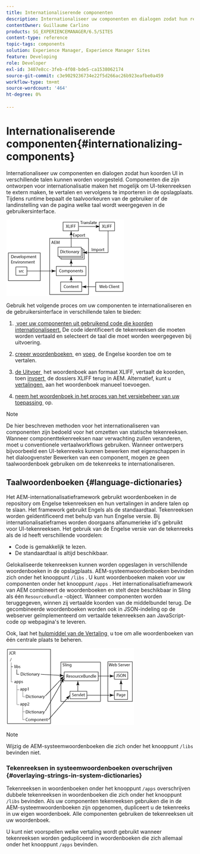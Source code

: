 ```yaml
---
title: Internationaliserende componenten
description: Internationaliseer uw componenten en dialogen zodat hun reeksen UI in verschillende talen kunnen worden voorgesteld
contentOwner: Guillaume Carlino
products: SG_EXPERIENCEMANAGER/6.5/SITES
content-type: reference
topic-tags: components
solution: Experience Manager, Experience Manager Sites
feature: Developing
role: Developer
exl-id: 3407e8cc-3feb-4f08-bde5-ca1538062174
source-git-commit: c3e9029236734e22f5d266ac26b923eafbe0a459
workflow-type: tm+mt
source-wordcount: '464'
ht-degree: 0%

---
```


# Internationaliserende componenten{#internationalizing-components}

Internationaliseer uw componenten en dialogen zodat hun koorden UI in verschillende talen kunnen worden voorgesteld. Componenten die zijn ontworpen voor internationalisatie maken het mogelijk om UI-tekenreeksen te extern maken, te vertalen en vervolgens te importeren in de opslagplaats. Tijdens runtime bepaalt de taalvoorkeuren van de gebruiker of de landinstelling van de pagina welke taal wordt weergegeven in de gebruikersinterface.

![&#x200B; chlimage_1-9 &#x200B;](assets/chlimage_1-9a.png)

Gebruik het volgende proces om uw componenten te internationaliseren en de gebruikersinterface in verschillende talen te bieden:

1. [&#x200B; voer uw componenten uit gebruikend code die koorden internationaliseert.](/help/sites-developing/i18n-dev.md) De code identificeert de tekenreeksen die moeten worden vertaald en selecteert de taal die moet worden weergegeven bij uitvoering.
1. [&#x200B; creeer woordenboeken &#x200B;](/help/sites-developing/i18n-translator.md#creating-a-dictionary) en [&#x200B; voeg &#x200B;](/help/sites-developing/i18n-translator.md#adding-changing-and-removing-strings) de Engelse koorden toe om te vertalen.

1. [&#x200B; de Uitvoer &#x200B;](/help/sites-developing/i18n-translator.md#exporting-a-dictionary) het woordenboek aan formaat XLIFF, vertaalt de koorden, toen [&#x200B; invoert &#x200B;](/help/sites-developing/i18n-translator.md#importing-a-dictionary) de dossiers XLIFF terug in AEM. Alternatief, kunt u [&#x200B; vertalingen &#x200B;](/help/sites-developing/i18n-translator.md#editing-translated-strings) aan het woordenboek manueel toevoegen.

1. [&#x200B; neem het woordenboek in het proces van het versiebeheer van uw toepassing &#x200B;](/help/sites-developing/i18n-translator.md#publishing-dictionaries) op.

>[!NOTE]
>
>De hier beschreven methoden voor het internationaliseren van componenten zijn bedoeld voor het omzetten van statische tekenreeksen. Wanneer componenttekenreeksen naar verwachting zullen veranderen, moet u conventionele vertaalworkflows gebruiken. Wanneer ontwerpers bijvoorbeeld een UI-tekenreeks kunnen bewerken met eigenschappen in het dialoogvenster Bewerken van een component, mogen ze geen taalwoordenboek gebruiken om de tekenreeks te internationaliseren.

## Taalwoordenboeken {#language-dictionaries}

Het AEM-internationalisatieframework gebruikt woordenboeken in de repository om Engelse tekenreeksen en hun vertalingen in andere talen op te slaan. Het framework gebruikt Engels als de standaardtaal. Tekenreeksen worden geïdentificeerd met behulp van hun Engelse versie. Bij internationalisatieframes worden doorgaans alfanumerieke id&#39;s gebruikt voor UI-tekenreeksen. Het gebruik van de Engelse versie van de tekenreeks als de id heeft verschillende voordelen:

* Code is gemakkelijk te lezen.
* De standaardtaal is altijd beschikbaar.

Gelokaliseerde tekenreeksen kunnen worden opgeslagen in verschillende woordenboeken in de opslagplaats. AEM-systeemwoordenboeken bevinden zich onder het knooppunt `/libs` . U kunt woordenboeken maken voor uw componenten onder het knooppunt `/apps` . Het internationalisatieframework van AEM combineert de woordenboeken en stelt deze beschikbaar in Sling als één `ResourceBundle` -object. Wanneer componenten worden teruggegeven, winnen zij vertaalde koorden van de middelbundel terug. De gecombineerde woordenboeken worden ook in JSON-indeling op de webserver geïmplementeerd om vertaalde tekenreeksen aan JavaScript-code op webpagina&#39;s te leveren.

Ook, laat het [&#x200B; hulpmiddel van de Vertaling &#x200B;](/help/sites-developing/i18n-translator.md) u toe om alle woordenboeken van één centrale plaats te beheren.

![&#x200B; chlimage_1-10 &#x200B;](assets/chlimage_1-10a.png)

>[!NOTE]
>
>Wijzig de AEM-systeemwoordenboeken die zich onder het knooppunt `/libs` bevinden niet.

### Tekenreeksen in systeemwoordenboeken overschrijven {#overlaying-strings-in-system-dictionaries}

Tekenreeksen in woordenboeken onder het knooppunt `/apps` overschrijven dubbele tekenreeksen in woordenboeken die zich onder het knooppunt `/libs` bevinden. Als uw componenten tekenreeksen gebruiken die in de AEM-systeemwoordenboeken zijn opgenomen, dupliceert u de tekenreeks in uw eigen woordenboek. Alle componenten gebruiken de tekenreeksen uit uw woordenboek.

U kunt niet voorspellen welke vertaling wordt gebruikt wanneer tekenreeksen worden gedupliceerd in woordenboeken die zich allemaal onder het knooppunt `/apps` bevinden.
